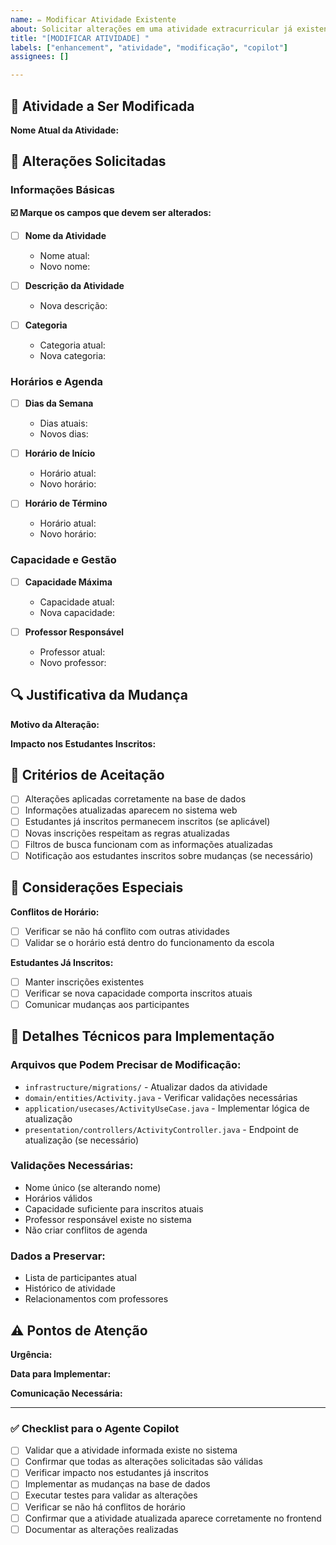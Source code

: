 ```yaml
---
name: ✏️ Modificar Atividade Existente
about: Solicitar alterações em uma atividade extracurricular já existente
title: "[MODIFICAR ATIVIDADE] "
labels: ["enhancement", "atividade", "modificação", "copilot"]
assignees: []

---
```


## 🎯 Atividade a Ser Modificada

**Nome Atual da Atividade:**
<!-- Exemplo: Chess Club, Art Club, etc. -->

## 📝 Alterações Solicitadas

### Informações Básicas
**☑️ Marque os campos que devem ser alterados:**

- [ ] **Nome da Atividade**
  - Nome atual: 
  - Novo nome: 

- [ ] **Descrição da Atividade**
  - Nova descrição: 

- [ ] **Categoria**
  - Categoria atual: 
  - Nova categoria: 

### Horários e Agenda
- [ ] **Dias da Semana**
  - Dias atuais: 
  - Novos dias: 

- [ ] **Horário de Início**
  - Horário atual: 
  - Novo horário: 

- [ ] **Horário de Término**
  - Horário atual: 
  - Novo horário: 

### Capacidade e Gestão
- [ ] **Capacidade Máxima**
  - Capacidade atual: 
  - Nova capacidade: 

- [ ] **Professor Responsável**
  - Professor atual: 
  - Novo professor: 

## 🔍 Justificativa da Mudança

**Motivo da Alteração:**
<!-- Explique por que as mudanças são necessárias -->

**Impacto nos Estudantes Inscritos:**
<!-- Como essas mudanças afetarão os estudantes já inscritos? -->

## 📝 Critérios de Aceitação

- [ ] Alterações aplicadas corretamente na base de dados
- [ ] Informações atualizadas aparecem no sistema web
- [ ] Estudantes já inscritos permanecem inscritos (se aplicável)
- [ ] Novas inscrições respeitam as regras atualizadas
- [ ] Filtros de busca funcionam com as informações atualizadas
- [ ] Notificação aos estudantes inscritos sobre mudanças (se necessário)

## 🚨 Considerações Especiais

**Conflitos de Horário:**
- [ ] Verificar se não há conflito com outras atividades
- [ ] Validar se o horário está dentro do funcionamento da escola

**Estudantes Já Inscritos:**
- [ ] Manter inscrições existentes
- [ ] Verificar se nova capacidade comporta inscritos atuais
- [ ] Comunicar mudanças aos participantes

## 🔧 Detalhes Técnicos para Implementação

### Arquivos que Podem Precisar de Modificação:
- `infrastructure/migrations/` - Atualizar dados da atividade
- `domain/entities/Activity.java` - Verificar validações necessárias
- `application/usecases/ActivityUseCase.java` - Implementar lógica de atualização
- `presentation/controllers/ActivityController.java` - Endpoint de atualização (se necessário)

### Validações Necessárias:
- Nome único (se alterando nome)
- Horários válidos
- Capacidade suficiente para inscritos atuais
- Professor responsável existe no sistema
- Não criar conflitos de agenda

### Dados a Preservar:
- Lista de participantes atual
- Histórico de atividade
- Relacionamentos com professores

## ⚠️ Pontos de Atenção

**Urgência:** 
<!-- Normal/Alta - justifique se for alta -->

**Data para Implementar:**
<!-- Quando a mudança deve estar ativa -->

**Comunicação Necessária:**
<!-- Se estudantes/professores precisam ser notificados -->

---

### ✅ Checklist para o Agente Copilot

- [ ] Validar que a atividade informada existe no sistema
- [ ] Confirmar que todas as alterações solicitadas são válidas
- [ ] Verificar impacto nos estudantes já inscritos
- [ ] Implementar as mudanças na base de dados
- [ ] Executar testes para validar as alterações
- [ ] Verificar se não há conflitos de horário
- [ ] Confirmar que a atividade atualizada aparece corretamente no frontend
- [ ] Documentar as alterações realizadas